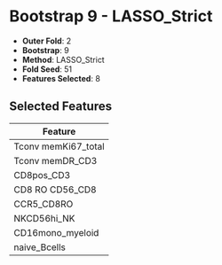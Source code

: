 # Bootstrap 9 - LASSO_Strict

- **Outer Fold**: 2
- **Bootstrap**: 9
- **Method**: LASSO_Strict
- **Fold Seed**: 51
- **Features Selected**: 8

## Selected Features

| Feature |
|---------|
| Tconv memKi67_total |
| Tconv memDR_CD3 |
| CD8pos_CD3 |
| CD8 RO CD56_CD8 |
| CCR5_CD8RO |
| NKCD56hi_NK |
| CD16mono_myeloid |
| naive_Bcells |
